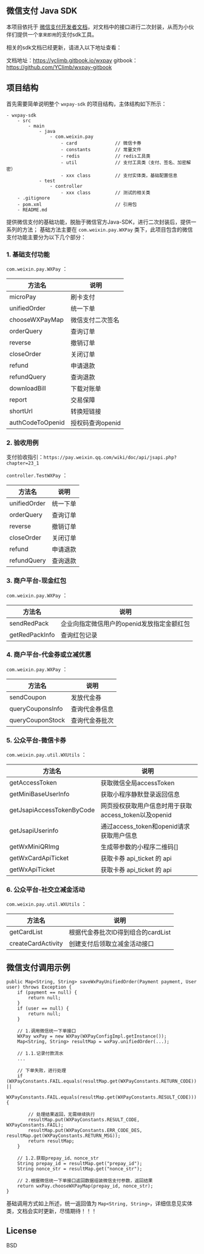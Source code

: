 微信支付 Java SDK
------

本项目依托于 [微信支付开发者文档](https://pay.weixin.qq.com/wiki/doc/api/index.html)，对文档中的接口进行二次封装，从而为小伙伴们提供一个`拿来即用`的支付sdk工具。

相关的sdk文档已经更新，请进入以下地址查看：

文档地址：https://yclimb.gitbook.io/wxpay
gitbook：https://github.com/YClimb/wxpay-gitbook


## 项目结构
首先需要简单说明整个 `wxpay-sdk` 的项目结构，主体结构如下所示：
    
    - wxpay-sdk
        - src
            - main
                - java
                    - com.weixin.pay
                        - card              // 微信卡券
                        - constants         // 常量文件
                        - redis             // redis工具类
                        - util              // 支付工具类（支付、签名、加密解密）
                        - xxx class         // 支付实体类，基础配置信息
                - test
                    - controller
                        - xxx class         // 测试的相关类
        - .gitignore
        - pom.xml                           // 引用包
        - README.md
        



提供微信支付的基础功能，脱胎于微信官方Java-SDK，进行二次封装后，提供一系列的方法；
基础方法主要在 `com.weixin.pay.WXPay` 类下，此项目包含的微信支付功能主要分为以下几个部分：

### 1. 基础支付功能

 `com.weixin.pay.WXPay` ：
 
 |方法名 | 说明 |
 |--------|--------|
 |microPay| 刷卡支付 |
 |unifiedOrder | 统一下单|
 |chooseWXPayMap | 微信支付二次签名|
 |orderQuery | 查询订单 |
 |reverse | 撤销订单 |
 |closeOrder|关闭订单|
 |refund|申请退款|
 |refundQuery|查询退款|
 |downloadBill|下载对账单|
 |report|交易保障|
 |shortUrl|转换短链接|
 |authCodeToOpenid|授权码查询openid|

    

### 2. 验收用例

支付验收指引：`https://pay.weixin.qq.com/wiki/doc/api/jsapi.php?chapter=23_1`

 `controller.TestWXPay` ：
 
 |方法名 | 说明 |
 |--------|--------|
 |unifiedOrder | 统一下单|
 |orderQuery | 查询订单 |
 |reverse | 撤销订单 |
 |closeOrder|关闭订单|
 |refund|申请退款|
 |refundQuery|查询退款|

### 3. 商户平台-现金红包

 `com.weixin.pay.WXPay` ：
 
 |方法名 | 说明 |
 |--------|--------|
 |sendRedPack| 企业向指定微信用户的openid发放指定金额红包 |
 |getRedPackInfo| 查询红包记录 |

### 4. 商户平台-代金券或立减优惠

 `com.weixin.pay.WXPay` ：
 
 |方法名 | 说明 |
 |--------|--------|
 |sendCoupon| 发放代金券 |
 |queryCouponsInfo| 查询代金券信息 |
 |queryCouponStock| 查询代金券批次 |

### 5. 公众平台-微信卡券

 `com.weixin.pay.util.WXUtils` ：
 
 |方法名 | 说明 |
 |--------|--------|
 |getAccessToken| 获取微信全局accessToken |
 |getMiniBaseUserInfo| 获取小程序静默登录返回信息 |
 |getJsapiAccessTokenByCode| 网页授权获取用户信息时用于获取access_token以及openid |
 |getJsapiUserinfo| 通过access_token和openid请求获取用户信息 |
 |getWxMiniQRImg| 生成带参数的小程序二维码[] |
 |getWxCardApiTicket| 获取卡券 api_ticket 的 api |
 |getWxApiTicket| 获取卡券 api_ticket 的 api |

### 6. 公众平台-社交立减金活动

 `com.weixin.pay.util.WXUtils` ：
 
 |方法名 | 说明 |
 |--------|--------|
 |getCardList| 根据代金券批次ID得到组合的cardList |
 |createCardActivity| 创建支付后领取立减金活动接口 |


## 微信支付调用示例

```$xslt
public Map<String, String> saveWxPayUnifiedOrder(Payment payment, User user) throws Exception {
    if (payment == null) {
        return null;
    }
    if (user == null) {
        return null;
    }

    // 1.调用微信统一下单接口
    WXPay wxPay = new WXPay(WXPayConfigImpl.getInstance());
    Map<String, String> resultMap = wxPay.unifiedOrder(...);

    // 1.1.记录付款流水
    ...

    // 下单失败，进行处理
    if (WXPayConstants.FAIL.equals(resultMap.get(WXPayConstants.RETURN_CODE)) ||
            WXPayConstants.FAIL.equals(resultMap.get(WXPayConstants.RESULT_CODE))) {

        // 处理结果返回，无需继续执行
        resultMap.put(WXPayConstants.RESULT_CODE, WXPayConstants.FAIL);
        resultMap.put(WXPayConstants.ERR_CODE_DES, resultMap.get(WXPayConstants.RETURN_MSG));
        return resultMap;
    }

    // 1.2.获取prepay_id、nonce_str
    String prepay_id = resultMap.get("prepay_id");
    String nonce_str = resultMap.get("nonce_str");

    // 2.根据微信统一下单接口返回数据组装微信支付参数，返回结果
    return wxPay.chooseWXPayMap(prepay_id, nonce_str);
}
```

    
基础调用方式如上所述，统一返回值为 `Map<String, String>`，详细信息见实体类，文档会实时更新，尽情期待！！！
    
    


## License
BSD
